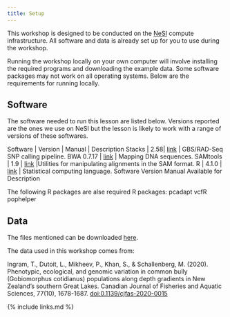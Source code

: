 ```yaml
---
title: Setup
---
```



This workshop is designed to be conducted on the [NeSI](https://www.nesi.org.nz) compute infrastructure. All software and data is already set up for you to use during the workshop.

Running the workshop locally on your own computer will involve installing the required programs and downloading the example data. Some software packages may not work on all operating systems. Below are the requirements for running locally.


## Software

The software needed to run this lesson are listed below. Versions reported are the ones we use on NeSI but the lesson is likely to work with a range of versions of these softwares.

Software	| Version | 	Manual	| Description
Stacks | 2.58| [link](https://catchenlab.life.illinois.edu/stacks) | GBS/RAD-Seq SNP calling pipeline.
BWA	0.7.17 |	[link](http://bio-bwa.sourceforge.net/bwa.shtml) |		Mapping DNA sequences.
SAMtools |	1.9	| [link](http://www.htslib.org/doc/samtools.html)		|Utilities for manipulating alignments in the SAM format.
R | 4.1.0 | [link](https://www.r-project.org/) | Statistical computing language.
Software	Version	Manual	Available for	Description

The following R packages are alse required
R packages:
pcadapt
vcfR
pophelper


## Data

The files mentioned can be downloaded [here](https://drive.google.com/file/d/1x10Htq1Ddooh0AznHUtxlgPhZEDEFrys/view?usp=sharing).

The data used in this workshop comes from:

Ingram, T., Dutoit, L., Mikheev, P., Khan, S., & Schallenberg, M. (2020). Phenotypic, ecological, and genomic variation in common bully (Gobiomorphus cotidianus) populations along depth gradients in New Zealand’s southern Great Lakes. Canadian Journal of Fisheries and Aquatic Sciences, 77(10), 1678-1687. [doi:0.1139/cjfas-2020-0015]( https://doi.org/10.1139/cjfas-2020-0015)



{% include links.md %}
